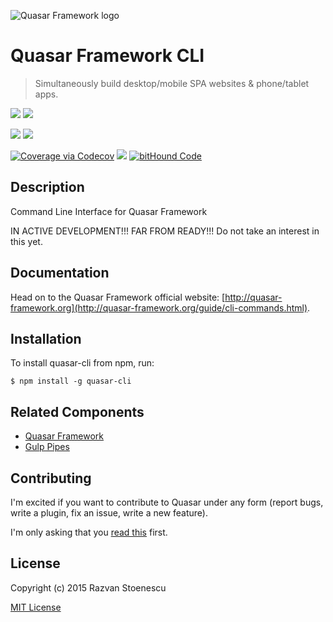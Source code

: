 ![Quasar Framework logo](http://quasar-framework.org/images/quasar-logo.png)

# Quasar Framework CLI
> Simultaneously build desktop/mobile SPA websites & phone/tablet apps.

<a href="https://badge.fury.io/js/quasar-cli"><img src="https://badge.fury.io/js/quasar-cli.svg"></a>
<a href="https://circleci.com/gh/rstoenescu/quasar-cli/tree/master"><img src="https://circleci.com/gh/rstoenescu/quasar-cli/tree/master.svg?style=shield"></a>

<a href="https://david-dm.org/rstoenescu/quasar-cli" title="Dependency status"><img src="https://david-dm.org/rstoenescu/quasar-cli.svg"/></a>
<a href="https://david-dm.org/rstoenescu/quasar-cli#info=devDependencies" title="devDependency status"><img src="https://david-dm.org/rstoenescu/quasar-cli/dev-status.svg"/></a>

<a href="https://codecov.io/github/rstoenescu/quasar-cli"><img src="http://codecov.io/github/rstoenescu/quasar-cli/coverage.svg" alt="Coverage via Codecov"></a>
<a href="https://codeclimate.com/github/rstoenescu/quasar-cli"><img src="https://codeclimate.com/github/rstoenescu/quasar-cli/badges/gpa.svg" /></a>
<a href="https://www.bithound.io/github/rstoenescu/quasar-cli"><img src="https://www.bithound.io/github/rstoenescu/quasar-cli/badges/code.svg" alt="bitHound Code"></a>

## Description

Command Line Interface for Quasar Framework

IN ACTIVE DEVELOPMENT!!!
FAR FROM READY!!!
Do not take an interest in this yet.

## Documentation

Head on to the Quasar Framework official website: [http://quasar-framework.org](http://quasar-framework.org/guide/cli-commands.html).

## Installation

To install quasar-cli from npm, run:

```
$ npm install -g quasar-cli
```

## Related Components

* [Quasar Framework](https://github.com/rstoenescu/quasar-framework)
* [Gulp Pipes](https://github.com/rstoenescu/gulp-pipes)

## Contributing

I'm excited if you want to contribute to Quasar under any form (report bugs, write a plugin, fix an issue, write a new feature).

I'm only asking that you [read this](http://quasar-framework.org/guide/contributing-to-quasar.html) first.

## License

Copyright (c) 2015 Razvan Stoenescu

[MIT License](http://en.wikipedia.org/wiki/MIT_License)

